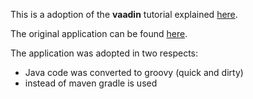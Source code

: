 This is a adoption of the **vaadin** tutorial explained [here](https://vaadin.com/docs/v10/flow/introduction/tutorial-get-started.html). 

The original application can be found [here](https://github.com/vaadin/flow-and-components-documentation/tree/master/tutorial-getting-started).

The application was adopted in two respects:
* Java code was converted to groovy (quick and dirty)
* instead of maven gradle is used
